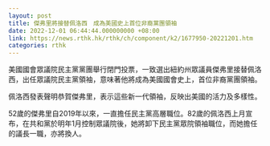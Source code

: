 ```yaml
---
layout: post
title: 傑弗里將接替佩洛西　成為美國史上首位非裔黨團領袖
date: 2022-12-01 06:44:44.000000000 +08:00
link: https://news.rthk.hk/rthk/ch/component/k2/1677950-20221201.htm
categories: rthk
---
```


美國國會眾議院民主黨黨團舉行閉門投票，一致選出紐約州眾議員傑弗里接替佩洛西，出任眾議院民主黨領袖，意味著他將成為美國國會史上，首位非裔黨團領袖。

佩洛西發表聲明恭賀傑弗里，表示這些新一代領袖，反映出美國的活力及多樣性。

52歲的傑弗里自2019年以來，一直擔任民主黨高層職位。82歲的佩洛西上月宣布，在共和黨於明年1月控制眾議院後，她將卸下民主黨眾院領袖職位，而她擔任的議長一職，亦將換人。
